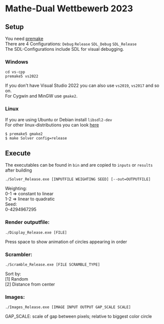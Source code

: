 # Mathe-Dual Wettbewerb 2023

## Setup
You need [premake](https://premake.github.io/)\
There are 4 Configurations: `Debug` `Release` `SDL_Debug` `SDL_Release`\
The SDL-Configurations include SDL for visual debugging.

### Windows
```
cd vs-cpp
premake5 vs2022
```
If you don't have Visual Studio 2022 you can also use `vs2019`, `vs2017` and so on.\
For Cygwin and MinGW use `gmake2`.

### Linux
If you are using Ubuntu or Debian install `libsdl2-dev`\
For other linux-distributions you can look [here](https://lazyfoo.net/tutorials/SDL/01_hello_SDL/linux/index.php)
```
$ premake5 gmake2
$ make Solver config=release
```

## Execute

The executables can be found in `bin` and are copied to `inputs` or `results` after building

```
./Solver_Release.exe [INPUTFILE WEIGHTING SEED] [--out=OUTPUTFILE]
```
Weighting:\
0-1 => constant to linear\
1-2 => linear to quadratic\
Seed:\
0-4294967295

### Render outputfile:
```
./Display_Release.exe [FILE]
```
Press space to show animation of circles appearing in order

### Scrambler:
```
./Scramble_Release.exe [FILE SCRAMBLE_TYPE]
```
Sort by:\
[1] Random\
[2] Distance from center

### Images:
```
./Images_Release.exe [IMAGE INPUT OUTPUT GAP_SCALE SCALE]
```
GAP_SCALE: scale of gap between pixels; relative to biggest color circle